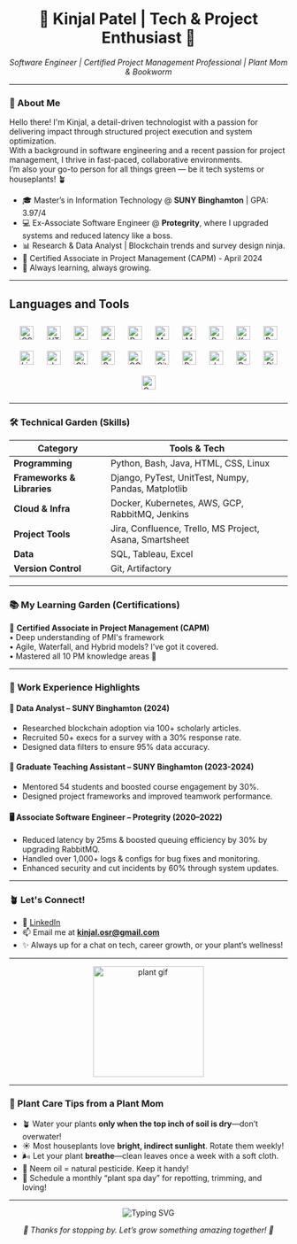 <h1 align="center">🌿 Kinjal Patel | Tech & Project Enthusiast 🌿</h1>

<p align="center">
  <em>Software Engineer | Certified Project Management Professional | Plant Mom & Bookworm</em>
</p>

---

### 🌱 About Me

Hello there! I'm Kinjal, a detail-driven technologist with a passion for delivering impact through structured project execution and system optimization.  
With a background in software engineering and a recent passion for project management, I thrive in fast-paced, collaborative environments.  
I’m also your go-to person for all things green — be it tech systems or houseplants! 🪴

- 🎓 Master’s in Information Technology @ **SUNY Binghamton** | GPA: 3.97/4
- 💻 Ex-Associate Software Engineer @ **Protegrity**, where I upgraded systems and reduced latency like a boss.
- 📊 Research & Data Analyst | Blockchain trends and survey design ninja.
- 🎯 Certified Associate in Project Management (CAPM) - April 2024
- 🌿 Always learning, always growing.

---

## Languages and Tools  
<div align="center">  
<a href="https://www.w3schools.com/css/" target="_blank"><img style="margin: 10px" src="https://profilinator.rishav.dev/skills-assets/css3-original-wordmark.svg" alt="CSS3" height="25" /></a>  
<a href="https://en.wikipedia.org/wiki/HTML5" target="_blank"><img style="margin: 10px" src="https://profilinator.rishav.dev/skills-assets/html5-original-wordmark.svg" alt="HTML5" height="25" /></a>  
<a href="https://www.javascript.com/" target="_blank"><img style="margin: 10px" src="https://profilinator.rishav.dev/skills-assets/javascript-original.svg" alt="JavaScript" height="25" /></a>  
<a href="https://aws.amazon.com/" target="_blank"><img style="margin: 10px" src="https://profilinator.rishav.dev/skills-assets/amazonwebservices-original-wordmark.svg" alt="AWS" height="25" /></a>  
<a href="https://www.docker.com/" target="_blank"><img style="margin: 10px" src="https://profilinator.rishav.dev/skills-assets/docker-original-wordmark.svg" alt="Docker" height="25" /></a>  
<a href="https://www.mysql.com/" target="_blank"><img style="margin: 10px" src="https://profilinator.rishav.dev/skills-assets/mysql-original-wordmark.svg" alt="MySQL" height="25" /></a>  
<a href="https://www.mongodb.com/" target="_blank"><img style="margin: 10px" src="https://profilinator.rishav.dev/skills-assets/mongodb-original-wordmark.svg" alt="MongoDB" height="25" /></a>  
<a href="https://www.python.org/" target="_blank"><img style="margin: 10px" src="https://profilinator.rishav.dev/skills-assets/python-original.svg" alt="Python" height="25" /></a>  
<a href="https://kubernetes.io/" target="_blank"><img style="margin: 10px" src="https://profilinator.rishav.dev/skills-assets/kubernetes-icon.svg" alt="Kubernetes" height="25" /></a>  
<a href="https://www.gnu.org/software/bash/" target="_blank"><img style="margin: 10px" src="https://profilinator.rishav.dev/skills-assets/gnu_bash-icon.svg" alt="Bash" height="25" /></a>  
<a href="https://www.linux.org/" target="_blank"><img style="margin: 10px" src="https://profilinator.rishav.dev/skills-assets/linux-original.svg" alt="Linux" height="25" /></a>  
<a href="https://www.jenkins.io/" target="_blank"><img style="margin: 10px" src="https://profilinator.rishav.dev/skills-assets/jenkins-icon.svg" alt="Jenkins" height="25" /></a>  
<a href="https://github.com/" target="_blank"><img style="margin: 10px" src="https://profilinator.rishav.dev/skills-assets/git-scm-icon.svg" alt="Git" height="25" /></a>  
<a href="https://www.rabbitmq.com/" target="_blank"><img style="margin: 10px" src="https://profilinator.rishav.dev/skills-assets/rabbitmq-icon.svg" alt="RabbitMQ" height="25" /></a>  
<a href="https://cloud.google.com/" target="_blank"><img style="margin: 10px" src="https://profilinator.rishav.dev/skills-assets/google_cloud-icon.svg" alt="GCP" height="25" /></a>  
<a href="https://about.gitlab.com/" target="_blank"><img style="margin: 10px" src="https://profilinator.rishav.dev/skills-assets/gitlab.svg" alt="GitLab" height="25" /></a>  
<a href="https://powerbi.microsoft.com/en-us/" target="_blank"><img style="margin: 10px" src="https://profilinator.rishav.dev/skills-assets/powerbi.png" alt="Power Bi" height="25" /></a>  
<a href="https://www.java.com/" target="_blank"><img style="margin: 10px" src="https://profilinator.rishav.dev/skills-assets/java-original-wordmark.svg" alt="Java" height="25" /></a>  
<a href="https://docs.microsoft.com/en-us/powershell/" target="_blank"><img style="margin: 10px" src="https://profilinator.rishav.dev/skills-assets/powershell.png" alt="PowerShell" height="25" /></a>  
<a href="https://www.djangoproject.com/" target="_blank"><img style="margin: 10px" src="https://profilinator.rishav.dev/skills-assets/django-original.svg" alt="Django" height="25" /></a>  
<a href="https://go.dev/" target="_blank"><img style="margin: 10px" src="https://profilinator.rishav.dev/skills-assets/go-original.svg" alt="Go" height="25" /></a>  
</div>  

---

### 🛠️ Technical Garden (Skills)

| Category | Tools & Tech |
|---------|---------------|
| **Programming** | Python, Bash, Java, HTML, CSS, Linux |
| **Frameworks & Libraries** | Django, PyTest, UnitTest, Numpy, Pandas, Matplotlib |
| **Cloud & Infra** | Docker, Kubernetes, AWS, GCP, RabbitMQ, Jenkins |
| **Project Tools** | Jira, Confluence, Trello, MS Project, Asana, Smartsheet |
| **Data** | SQL, Tableau, Excel |
| **Version Control** | Git, Artifactory |

---

### 📚 My Learning Garden (Certifications)

🌼 **Certified Associate in Project Management (CAPM)**  
• Deep understanding of PMI's framework  
• Agile, Waterfall, and Hybrid models? I’ve got it covered.  
• Mastered all 10 PM knowledge areas 💪  

---

### 🌿 Work Experience Highlights

#### 🧠 **Data Analyst** – SUNY Binghamton (2024)
- Researched blockchain adoption via 100+ scholarly articles.
- Recruited 50+ execs for a survey with a 30% response rate.
- Designed data filters to ensure 95% data accuracy.

#### 📘 **Graduate Teaching Assistant** – SUNY Binghamton (2023-2024)
- Mentored 54 students and boosted course engagement by 30%.
- Designed project frameworks and improved teamwork performance.

#### 🖥️ **Associate Software Engineer** – Protegrity (2020–2022)
- Reduced latency by 25ms & boosted queuing efficiency by 30% by upgrading RabbitMQ.
- Handled over 1,000+ logs & configs for bug fixes and monitoring.
- Enhanced security and cut incidents by 60% through system updates.

---

### 🪴 Let's Connect!

- 🔗 [LinkedIn](https://www.linkedin.com/in/pkinjal/)
- 📫 Email me at **kinjal.osr@gmail.com**
- ✨ Always up for a chat on tech, career growth, or your plant’s wellness!

---

<p align="center">
  <img src="https://user-images.githubusercontent.com/674621/157189039-cd739609-ec56-4b17-8c18-3af084db1c02.gif" width="200" alt="plant gif"/>
</p>

---

### 🌻 Plant Care Tips from a Plant Mom

- 🪴 Water your plants **only when the top inch of soil is dry**—don’t overwater!
- ☀️ Most houseplants love **bright, indirect sunlight**. Rotate them weekly!
- 🌬️ Let your plant **breathe**—clean leaves once a week with a soft cloth.
- 🐛 Neem oil = natural pesticide. Keep it handy!
- 📅 Schedule a monthly “plant spa day” for repotting, trimming, and loving!

---

<p align="center">
  <img src="https://readme-typing-svg.demolab.com/?lines=Let's+grow+together!;Building+projects+%F0%9F%92%BC+%2B+planting+joy+%F0%9F%8D%80&center=true&width=500&height=45" alt="Typing SVG" />
</p>

<p align="center">
  <em>🌿 Thanks for stopping by. Let’s grow something amazing together! 🌿</em>
</p>

